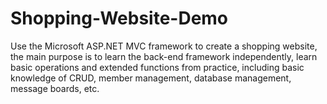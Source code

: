 # Shopping-Website-Demo
Use the Microsoft ASP.NET MVC framework to create a shopping website, the main purpose is to learn the back-end framework independently, learn basic operations and extended functions from practice, including basic knowledge of CRUD, member management, database management, message boards, etc.
